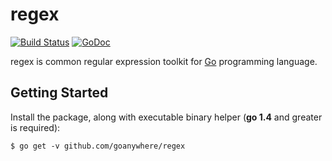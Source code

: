 regex
=====
[![Build Status](https://travis-ci.org/goanywhere/regex.svg?branch=master)](https://travis-ci.org/goanywhere/regex) [![GoDoc](https://godoc.org/github.com/goanywhere/regex?status.svg)](http://godoc.org/github.com/goanywhere/regex)

regex is common regular expression toolkit for [Go](http://golang.org) programming language.

## Getting Started

Install the package, along with executable binary helper (**go 1.4** and greater is required):

```shell
$ go get -v github.com/goanywhere/regex
```
